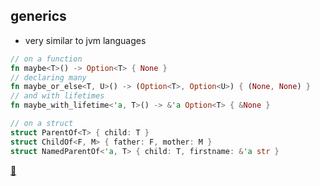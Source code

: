 ## generics

* very similar to jvm languages

```rust
// on a function
fn maybe<T>() -> Option<T> { None }
// declaring many
fn maybe_or_else<T, U>() -> (Option<T>, Option<U>) { (None, None) }
// and with lifetimes
fn maybe_with_lifetime<'a, T>() -> &'a Option<T> { &None }

// on a struct
struct ParentOf<T> { child: T }
struct ChildOf<F, M> { father: F, mother: M }
struct NamedParentOf<'a, T> { child: T, firstname: &'a str }
```

[📒](https://doc.rust-lang.org/1.17.0/book/generics.html)